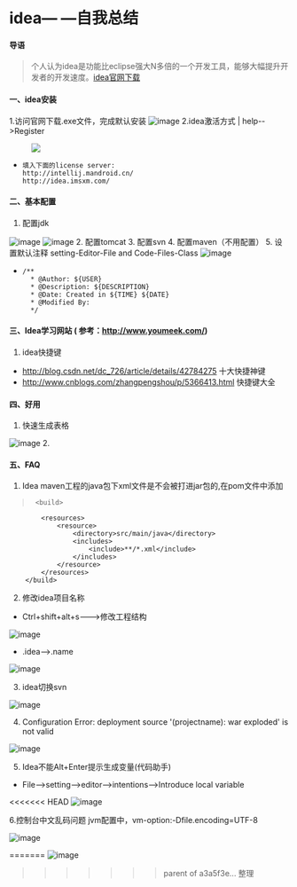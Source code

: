 # idea— —自我总结
#### 导语  
> 个人认为idea是功能比eclipse强大N多倍的一个开发工具，能够大幅提升开发者的开发速度。[idea官网下载](https://www.jetbrains.com/idea//)
#### 一、idea安装
1.访问官网下载.exe文件，完成默认安装
![image](https://github.com/chenjxJava/photos/blob/master/idea/20171121144825.png?raw=true)
2.idea激活方式 | help-->Register 

<html>
<div style="margin-left:40px">
<img src="https://github.com/chenjxJava/photos/blob/master/idea/20171121152329.png?raw=true"/>
</div>
</html>

-     填入下面的license server:
	  http://intellij.mandroid.cn/
      http://idea.imsxm.com/

#### 二、基本配置
1. 配置jdk

![image](https://github.com/chenjxJava/photos/blob/master/idea/idea_jdk1.png?raw=true)
![image](https://github.com/chenjxJava/photos/blob/master/idea/idea_jdk2.png?raw=true)
2. 配置tomcat
3. 配置svn
4. 配置maven（不用配置）
5. 设置默认注释 setting-Editor-File and Code-Files-Class
![image](https://github.com/chenjxJava/photos/blob/master/idea/idea_comment.png?raw=true)
-     /** 
    	* @Author: ${USER}
    	* @Description: ${DESCRIPTION}
    	* @Date: Created in ${TIME} ${DATE}
    	* @Modified By:
    	*/
#### 三、Idea学习网站 ( 参考：http://www.youmeek.com/)
1. idea快捷键
* http://blog.csdn.net/dc_726/article/details/42784275 十大快捷神键
* http://www.cnblogs.com/zhangpengshou/p/5366413.html 快捷键大全


#### 四、好用
1. 快速生成表格

![image](https://github.com/chenjxJava/photos/blob/master/idea//idea%E5%BF%AB%E9%80%9F%E7%94%9F%E6%88%90%E8%A1%A8%E6%A0%BC.gif?raw=true)
2. 

#### 五、FAQ
1. Idea maven工程的java包下xml文件是不会被打进jar包的,在pom文件中添加
>      <build>
    		<resources>
    			<resource>
    		    	<directory>src/main/java</directory>
    				<includes>
    					<include>**/*.xml</include>
    				</includes>
    			</resource>
    		</resources>
    	</build>

2. 修改idea项目名称

- Ctrl+shift+alt+s--->修改工程结构

![image](https://github.com/chenjxJava/photos/blob/master/idea/idea_pro_modu_name.png?raw=true)
-  .idea-->.name
 
![image](https://github.com/chenjxJava/photos/blob/master/idea/idea_project_name.png?raw=true)
 
3. idea切换svn

![image](https://github.com/chenjxJava/photos/blob/master/idea/idea_svn_change.png?raw=true)
 
4. Configuration Error: deployment source '(projectname): war exploded' is not valid

![image](https://github.com/chenjxJava/photos/blob/master/idea/idea_make_artifact.png?raw=true)
 
5. Idea不能Alt+Enter提示生成变量(代码助手)
- File-->setting-->editor-->intentions-->Introduce local variable

<<<<<<< HEAD
![image](https://github.com/chenjxJava/photos/blob/master/idea/idea_code_intentions.png?raw=true)

6.控制台中文乱码问题
jvm配置中，vm-option:-Dfile.encoding=UTF-8

![image](https://github.com/chenjxJava/photos/blob/master/idea/%E6%8E%A7%E5%88%B6%E5%8F%B0%E4%B8%AD%E6%96%87%E4%B9%B1%E7%A0%81%E9%97%AE%E9%A2%98.png?raw=true)



=======
![image](https://github.com/chenjxJava/photos/blob/master/idea_code_intentions.png?raw=true)
>>>>>>> parent of a3a5f3e... 整理
 















